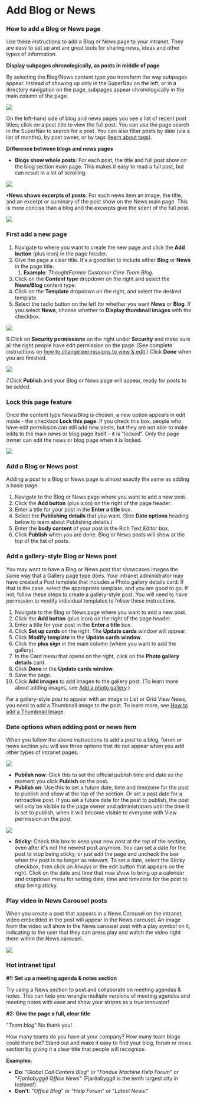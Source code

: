 # Add Blog or News

### How to add a Blog or News page

Use these instructions to add a Blog or News page to your intranet. They are easy to set up and are great tools for sharing news, ideas and other types of information.

**Display subpages chronologically, as posts in middle of page**

By selecting the Blog/News content type you transform the way subpages appear. Instead of showing up only in the SuperNav on the left, or in a directory navigation on the page, subpages appear chronologically in the main column of the page.

![](../../.gitbook/assets/1%20%2844%29.png)



On the left-hand side of blog and news pages you see a list of recent post titles; click on a post title to view the full post. You can use the page search in the SuperNav to search for a post. You can also filter posts by date \(via a list of months\), by post owner, or by tags \([learn about tags](../tags/)\).

**Difference between blogs and news pages**

* **Blogs show whole posts**: For each post, the title and full post show on the blog section main page. This makes it easy to read a full post, but can result in a lot of scrolling.

![](../../.gitbook/assets/2%20%2827%29.png)

**•News shows excerpts of posts**: For each news item an image, the title, and an excerpt or summary of the post show on the News main page. This is more concise than a blog and the excerpts give the scent of the full post.

![](../../.gitbook/assets/3%20%2824%29.png)



### First add a new page

1. Navigate to where you want to create the new page and click the **Add button** \(plus icon\) in the page header.
2. Give the page a clear title. It's a good bet to include either **Blog** or **News** in the page title.
   1. **Example**: _ThoughtFarmer Customer Care Team Blog_.
3. Click on the **Content type** dropdown on the right and select the **News/Blog** content type.
4. Click on the **Template** dropdown on the right, and select the desired template.
5. Select the radio button on the left for whether you want **News** or **Blog**. If you select **News**, choose whether to **Display thumbnail images** with the checkbox.

![](../../.gitbook/assets/4%20%284%29.jpg)

6.Click on **Security permissions** on the right under **Security** and make sure all the right people have edit permission on the page. \(See complete instructions on [how to change permissions to view & edit](../security-settings-and-permissions/permission-to-view-and-edit.md).\) Click **Done** when you are finished.

![](../../.gitbook/assets/5%20%2812%29.jpg)



7.Click **Publish** and your Blog or News page will appear, ready for posts to be added.

### Lock this page feature

Once the content type News/Blog is chosen, a new option appears in edit mode - the checkbox **Lock this page**. If you check this box, people who have edit permission can still add new posts, but they are not able to make edits to the main news or blog page itself - it is "locked". Only the page owner can edit the news or blog page when it is locked.

![](../../.gitbook/assets/6%20%283%29.jpg)

### Add a Blog or News post

Adding a post to a Blog or News page is almost exactly the same as adding a basic page.

1. Navigate to the Blog or News page where you want to add a new post.
2. Click the **Add button** \(plus icon\) on the right of the page header.
3. Enter a title for your post in the **Enter a title** box.
4. Select the **Publishing details** that you want. \(See **Date options** heading below to learn about Publishing details.\)
5. Enter the **body content** of your post in the Rich Text Editor box.
6. Click **Publish** when you are done. Blog or News posts will show at the top of the list of posts.

### Add a gallery-style Blog or News post

You may want to have a Blog or News post that showcases images the same way that a Gallery page type does. Your intranet administrator may have created a Post template that includes a Photo gallery details card. If that is the case, select the appropriate template, and you are good to go. If not, follow these steps to create a gallery-style post. You will need to have permission to modify individual templates to follow these instructions.

1. Navigate to the Blog or News page where you want to add a new post.
2. Click the **Add button** \(plus icon\) on the right of the page header.
3. Enter a title for your post in the **Enter a title** box.
4. Click **Set up cards** on the right. The **Update cards** window will appear.
5. Click **Modify template** in the **Update cards window**.
6. Click the **plus sign** in the main column \(where you want to add the gallery\).
7. In the Card menu that opens on the right, click on the **Photo gallery details** card.
8. Click **Done** in the **Update cards window**.
9. Save the page.
10. Click **Add images** to add images to the gallery post. \(To learn more about adding images, see [Add a photo gallery](add-a-photo-gallery/).\)

For a gallery-style post to appear with an image in List or Grid View News, you need to add a Thumbnail image to the post. To learn more, see [How to add a Thumbnail Image](../edit-page-contents/add-thumbnail-images/)​.

### Date options when adding post or news item

When you follow the above instructions to add a post to a blog, forum or news section you will see three options that do not appear when you add other types of intranet pages.

![](../../.gitbook/assets/7.png)



* **Publish now**: Click this to set the official publish time and date as the moment you click **Publish** on the post.
* **Publish on**: Use this to set a future date, time and timezone for the post to publish and show at the top of the section. Or set a past date for a retroactive post. If you set a future date for the post to publish, the post will only be visible to the page owner and administrators until the time it is set to publish, when it will become visible to everyone with View permission on the post.

![](../../.gitbook/assets/8%20%281%29.png)



* **Sticky**: Check this box to keep your new post at the top of the section, even after it's not the newest post anymore. You can set a date for the post to stop being sticky, or just edit the page and uncheck the box when the post is no longer as relevant. To set a date, select the Sticky checkbox, then click on Always or the edit button that appears on the right. Click on the date and time that now show to bring up a calendar and dropdown menu for setting date, time and timezone for the post to stop being sticky.

### Play video in News Carousel posts

When you create a post that appears in a News Carousel on the intranet, video embedded in the post will appear in the News carousel. An image from the video will show in the News carousel post with a play symbol on it, indicating to the user that they can press play and watch the video right there within the News carousel.

![](../../.gitbook/assets/9.jpg)



### Hot intranet tips!

**\#1: Set up a meeting agenda & notes section**

Try using a News section to post and collaborate on meeting agendas & notes. This can help you wrangle multiple versions of meeting agendas and meeting notes with ease and show your stripes as a true innovator!

**\#2: Give the page a full, clear title**

"_Team blog_" No thank you!  
  
How many teams do you have at your company? How many team blogs could there be? Stand out and make it easy to find your blog, forum or news section by giving it a clear title that people will recognize.  
  
**Examples**:

* **Do**: "_Global Call Centers Blog_" or "_Fondue Machine Help Forum_" or "_Fjarðabyggð Office News_" \(Fjarðabyggð is the tenth largest city in Iceland!\).
* **Don't**: "_Office Blog_" or "_Help Forum_" or "_Latest News_."

